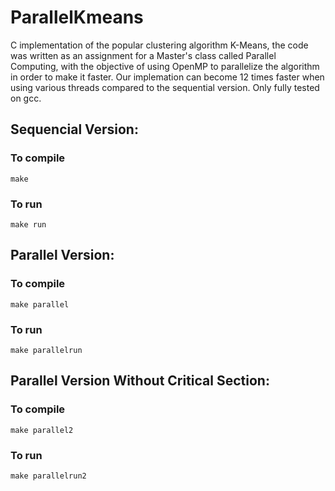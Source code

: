 # ParallelKmeans
C implementation of the popular clustering algorithm K-Means, the code was written as an assignment for a Master's class called Parallel Computing, with the objective of using OpenMP to parallelize the algorithm in order to make it faster. Our implemation can become 12 times faster when using various threads compared to the sequential version.
Only fully tested on gcc.

## Sequencial Version:
### To compile
`make`
### To run
`make run`

## Parallel Version:
### To compile
`make parallel`
### To run
`make parallelrun`

## Parallel Version Without Critical Section:
### To compile
`make parallel2`
### To run
`make parallelrun2`
